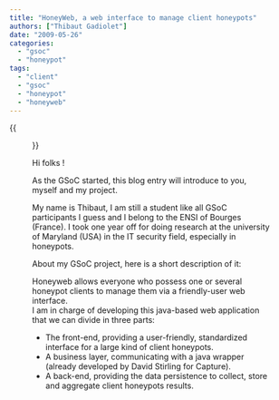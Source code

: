 ```yaml
---
title: "HoneyWeb, a web interface to manage client honeypots"
authors: ["Thibaut Gadiolet"]
date: "2009-05-26"
categories: 
  - "gsoc"
  - "honeypot"
tags: 
  - "client"
  - "gsoc"
  - "honeypot"
  - "honeyweb"
---
```

{{<figure src="images/banner.png" alt="Banner" width="50%">}}

Hi folks !  

As the GSoC started, this blog entry will introduce to you, myself and my project.

My name is Thibaut, I am still a student like all GSoC participants I guess and I belong to the ENSI of Bourges (France). I took one year off for doing research at the university of Maryland (USA) in the IT security field, especially in honeypots.

About my GSoC project, here is a short description of it:  

Honeyweb allows everyone who possess one or several honeypot clients to manage them via a friendly-user web interface.  
I am in charge of developing this java-based web application that we can divide in three parts:

- The front-end, providing a user-friendly, standardized interface for a large kind of client honeypots.
- A business layer, communicating with a java wrapper (already developed by David Stirling for Capture).
- A back-end, providing the data persistence to collect, store and aggregate client honeypots results.
